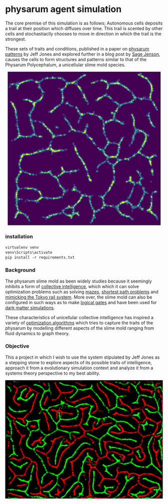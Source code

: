 # physarum agent simulation
The core premise of this simulation is as follows; Autonomous cells deposits a trail at their position which diffuses over time. This trail is scented by other cells and stochastiaclly chooses to move in direction in which the trail is the strongest.

These sets of traits and conditions, published in a paper on [physarum patterns](https://uwe-repository.worktribe.com/output/980579) by Jeff Jones and explored further in a blog post by [Sage Jenson](https://sagejenson.com/physarum), causes the cells to form structures and patterns similar to that of the Physarum Polycephalum, a unicellular slime mold species.

<p align="center">
  <img width="489" height="490" src="/images/image1.png">
</p>


### installation
```
virtualenv venv 
venv\Scripts\activate
pip install -r requirements.txt
```
### Background
The physarum slime mold as been widely studies because it seemingly inhibits a form of [collective intelligence](https://www.nature.com/news/how-brainless-slime-molds-redefine-intelligence-1.11811), which which it can solve optimization problems such as solving [mazes](https://www.nature.com/articles/35035159), [shortest path problems](https://arxiv.org/abs/1106.0423) and [mimicking the Tokyo rail system](https://science.sciencemag.org/content/327/5964/439). More over, the slime mold can also be configured in such ways as to make [logical gates](https://www.sciencedirect.com/science/article/pii/S136970211400025X) and have been used for [dark matter simulations](https://www.nasa.gov/feature/goddard/2020/slime-mold-simulations-used-to-map-dark-matter-holding-universe-together).

These characteristics of unicellular collective intelligence has inspired a variety of [optimization algorithms](https://arxiv.org/pdf/1712.02910.pdf) which tries to capture the traits of the physarum by modelling different aspects of the slime mold ranging from fluid dynamics to graph theory. 

### Objective
This a project in which I wish to use the system stipulated by Jeff Jones as a stepping stone to explore aspects of its possible traits of intelligence, approach it from a evolutionary simulation context and analyze it from a systems theory perspective to my best ability.


![Multiple species](/images/image2.png)
